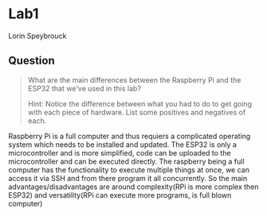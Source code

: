 # Lab1
Lorin Speybrouck

## Question
> What are the main differences between the Raspberry Pi and the ESP32 that we've used in this lab? 
>
> Hint: Notice the difference between what you had to do to get going with each piece of hardware. List some positives and negatives of each.

Raspberry Pi is a full computer and thus requiers a complicated operating system which needs to be installed and updated. The ESP32 is only a microcontroller and is more simplified, code can be uploaded to the microcontroller and can be executed directly. The raspberry being a full computer has the functionality to execute multiple things at once, we can access it via SSH and from there program it all concurrently. So the main advantages/disadvantages are around complexity(RPi is more complex then ESP32) and versatility(RPi can execute more programs, is full blown computer)
